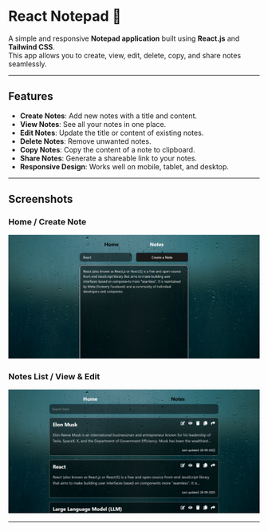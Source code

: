 # React Notepad 📝

A simple and responsive **Notepad application** built using **React.js** and **Tailwind CSS**.  
This app allows you to create, view, edit, delete, copy, and share notes seamlessly.

---

## Features

- **Create Notes**: Add new notes with a title and content.
- **View Notes**: See all your notes in one place.
- **Edit Notes**: Update the title or content of existing notes.
- **Delete Notes**: Remove unwanted notes.
- **Copy Notes**: Copy the content of a note to clipboard.
- **Share Notes**: Generate a shareable link to your notes.
- **Responsive Design**: Works well on mobile, tablet, and desktop.

---

## Screenshots

### Home / Create Note
![Home Page](home.png)

### Notes List / View & Edit
![Notes Page](notes.png)

---


